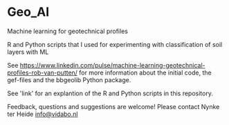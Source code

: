 # Geo_AI
Machine learning for geotechnical profiles

R and Python scripts that I used for experimenting with classification of soil layers with ML

See https://www.linkedin.com/pulse/machine-learning-geotechnical-profiles-rob-van-putten/ for more information about the initial code, the gef-files and the bbgeolib Python package.

See 'link' for an explantion of the R and Python scripts in this repository.

Feedback, questions and suggestions are welcome!
Please contact Nynke ter Heide
info@vidabo.nl
